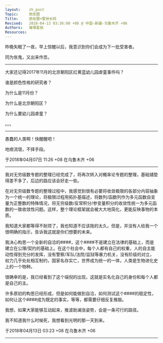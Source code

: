 ```yaml
---
layout:    zh_post
Topic:     朋友圈
Title:     朋友圈+警钟长鸣
Revised:   2018-04-13 03:36:00 +08 @ 中国-新疆-乌鲁木齐 +06
Authors:   璀璨星辰
Resources:
---
```


昨晚失眠了一夜，早上惊醒以后，我意识到你们会成为下一批受害者。

同为伥鬼，又出来作祟。

--------------------------------------------------------------------------------

大家还记得2017年11月的北京朝阳区红黄蓝幼儿园虐童事件吗？

谁是颜色性格的研究者？

为什么是11月份？

为什么是北京朝阳区？

为什么要幼儿园虐童？

。。。

--------------------------------------------------------------------------------

愚蠢的人类啊！快醒醒吧！

地痞流氓，不择手段。

于2018年04月07日 11:26 +08 在乌鲁木齐 +06

--------------------------------------------------------------------------------

我对无穷级数专题的整理已经完成了，将再次转入对概率论专题的整理，基础铺垫得差不多了，后边的路应该会好走一些。

在对无穷级数专题的整理过程中，我感觉到很有必要将收敛极限的各部分内容抽象为一个统一的理论，将极限过程用拓扑基描述，将数列/函数列作为多元函数自变量为正整数的特殊情况，将无穷级数/反常积分/参变量积分的收敛性统一为多元函数的一致收敛性问题。这样，整个理论框架就会被大大地简化，更能反映事物的本质。

我知道大家都等得不耐烦了，我也知道不应该拖的太久。但是，并没有人给我一个很明确的指示，告诉我这就是你们想要的未来。

我决心构思一个全新的自洽的####，这个####不是建立在法律的基础上，而是建立在公理/契约的基础上。在这个社会中，每个人都有自己的权重，人的自主能动性得到充分的发挥，没有警察/军队/法院/监狱等暴力机关，没有阶级的对立，权力几乎处处相互制约，国家名存实亡，世界成为统一的一体，人类是生物进化史上的一个物种。

很确幸的是，我已经看到了这个端倪的出现，这就是实名化自己的身份和每个人都是自己的主。

许多原初的构思已经形成，但是如何能做到自洽，如何测试这个####的稳定性，如何让这个####成为既定的事实，等等，都需要仔细反复推敲。

我想，如果大家能够互动起来，推波助澜涨姿势，会是一条可行的路径。

我不知道我什么时候死，我想看到光明的那一天到来。

于2018年04月13日 03:23 +08 在乌鲁木齐 +06

--------------------------------------------------------------------------------
